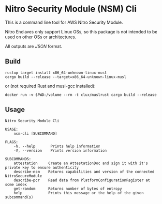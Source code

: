 # Nitro Security Module (NSM) Cli

This is a command line tool for AWS Nitro Security Module.

Nitro Enclaves only support Linux OSs, so this package is not intended to be used on other OSs or architectures.

All outputs are _JSON_ format.

## Build


```shell script
rustup target install x86_64-unknown-linux-musl
cargo build --release --target=x86_64-unknown-linux-musl
```

or (not required Rust and musl-gcc installed): 

```shell script
docker run -v $PWD:/volume --rm -t clux/muslrust cargo build --release
```

## Usage

```console
Nitro Security Module Cli

USAGE:
    nsm-cli [SUBCOMMAND]

FLAGS:
    -h, --help       Prints help information
    -V, --version    Prints version information

SUBCOMMANDS:
    attestation     Create an AttestationDoc and sign it with it's private key to ensure authenticity
    describe-nsm    Returns capabilities and version of the connected NitroSecureModule
    describe-pcr    Read data from PlatformConfigurationRegister at some index
    get-random      Returns number of bytes of entropy
    help            Prints this message or the help of the given subcommand(s)
```


